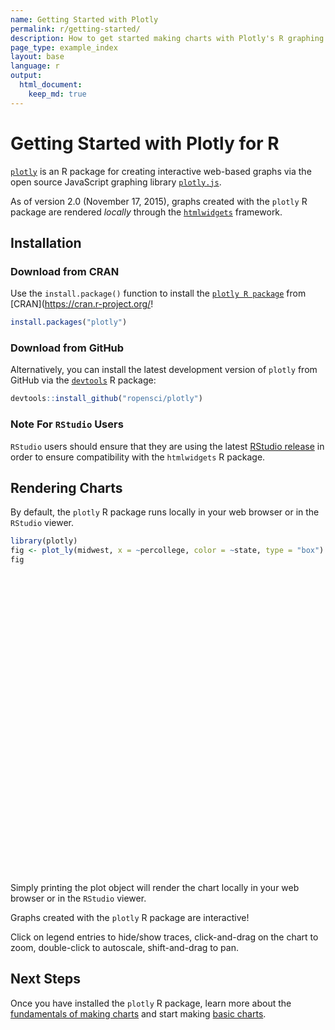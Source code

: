 ```yaml
---
name: Getting Started with Plotly
permalink: r/getting-started/
description: How to get started making charts with Plotly's R graphing library.
page_type: example_index
layout: base
language: r
output:
  html_document:
    keep_md: true
---
```




# Getting Started with Plotly for R

[`plotly`](https://github.com/ropensci/plotly) is an R package for creating interactive web-based graphs via the open source JavaScript graphing library [`plotly.js`](http://plot.ly/javascript).

As of version 2.0 (November 17, 2015), graphs created with the `plotly` R package are rendered *locally* through the [`htmlwidgets`](http://www.htmlwidgets.org/) framework.

## Installation

### Download from CRAN

Use the `install.package()` function to install the [`plotly R package`](https://cran.r-project.org/web/packages/plotly/index.html) from [CRAN](https://cran.r-project.org/!

```r
install.packages("plotly")
```

### Download from GitHub

Alternatively, you can install the latest development version of `plotly` from GitHub via the [`devtools`](https://cran.r-project.org/web/packages/devtools/index.html) R package:

```r
devtools::install_github("ropensci/plotly")
```

### Note For `RStudio` Users

`RStudio` users should ensure that they are using the latest [RStudio release](https://www.rstudio.com/products/rstudio/download/) in order to ensure compatibility with the `htmlwidgets` R package.

## Rendering Charts

By default, the `plotly` R package runs locally in your web browser or in the `RStudio` viewer.


```r
library(plotly)
fig <- plot_ly(midwest, x = ~percollege, color = ~state, type = "box")
fig
```

<div id="htmlwidget-514847f5c11855f68c36" style="width:672px;height:480px;" class="plotly html-widget"></div>
<script type="application/json" data-for="htmlwidget-514847f5c11855f68c36">{"x":{"visdat":{"193d733a14c6":["function () ","plotlyVisDat"]},"cur_data":"193d733a14c6","attrs":{"193d733a14c6":{"x":{},"color":{},"alpha_stroke":1,"sizes":[10,100],"spans":[1,20],"type":"box"}},"layout":{"margin":{"b":40,"l":60,"t":25,"r":10},"xaxis":{"domain":[0,1],"automargin":true,"title":"percollege"},"yaxis":{"domain":[0,1],"automargin":true},"hovermode":"closest","showlegend":true},"source":"A","config":{"showSendToCloud":false},"data":[{"fillcolor":"rgba(102,194,165,0.5)","x":[19.6313918,11.2433076,17.0338194,17.2789539,14.475999,18.9046238,11.9173877,16.1971209,14.1076487,41.2958081,13.567226,15.1108627,13.6830103,15.3874693,25.1750412,28.0181167,16.9858076,14.5978891,32.835928,16.1959601,16.8685259,42.7688669,16.8399327,16.9356446,20.2751964,13.6029941,17.8273561,14.7056662,15.5321976,11.3675214,13.0495464,18.3778784,14.0467657,20.6605223,14.3184422,13.7735504,18.7236334,15.1666829,36.6436653,15.0256035,18.3698955,14.7583093,16.4133528,14.3524363,27.5938834,17.6409622,24.8893485,19.3436365,37.8340529,16.8995267,14.5388128,18.476678,14.5031437,17.9492226,27.9280239,28.0541488,33.8185507,19.8618556,14.0083929,19.6994744,16.4493851,17.5348837,13.5054525,14.034565,18.511502,16.4744211,19.9206186,11.723732,20.7244228,15.7185951,18.7793745,25.838414,13.5622441,22.011857,12.1742809,14.2502659,14.3687708,16.5212794,12.7412789,21.5077402,21.3007289,21.184251,15.4883463,28.9881549,14.6365422,13.0760986,15.9511699,16.8789809,19.8795753,20.0448263,17.8795898,17.0571729,24.7300469,20.4582651,15.9600242,15.6807027,15.9287398,16.5530497,24.7568609,21.0595616,22.652364,22.8052176],"type":"box","orientation":"h","name":"IL","marker":{"color":"rgba(102,194,165,1)","line":{"color":"rgba(102,194,165,1)"}},"line":{"color":"rgba(102,194,165,1)"},"xaxis":"x","yaxis":"y","frame":null},{"fillcolor":"rgba(252,141,98,0.5)","x":[16.1156797,27.3597862,22.8468145,13.4643978,12.9819635,27.8306241,19.8002103,15.4562536,13.2149823,16.8123574,14.1137248,16.045283,8.54375099,13.2391267,15.5742757,13.9213675,15.581854,21.1970145,17.1676628,18.3723425,11.4249881,20.5498928,11.1452991,12.9935988,13.929867,15.50432,15.5381671,14.9522958,42.1311499,20.4899394,13.1074407,24.2200345,13.2576823,20.2298144,16.9731386,13.1423129,14.8558462,12.771798,17.5460903,10.1458975,22.308069,19.9757478,19.2629151,11.1118012,17.6686138,17.1792531,13.1476522,16.401998,26.7446886,17.7775263,13.5396226,14.4075703,37.7422954,16.9252277,14.6798142,12.1746236,12.6387629,10.7029216,9.78827088,11.1649179,14.6129001,11.0422948,13.842852,24.455887,17.2106825,14.1710559,15.734664,12.6200972,13.5281456,12.8463697,24.611669,10.5895865,14.7000195,14.1338236,10.0140252,18.6080204,15.4816696,9.47158524,36.2454446,15.4219389,12.6449852,21.7585174,12.2726866,22.7230118,16.0805162,13.399963,23.8155668,10.8145974,15.5891252,18.5655038,16.5838347,15.809776],"type":"box","orientation":"h","name":"IN","marker":{"color":"rgba(252,141,98,1)","line":{"color":"rgba(252,141,98,1)"}},"line":{"color":"rgba(252,141,98,1)"},"xaxis":"x","yaxis":"y","frame":null},{"fillcolor":"rgba(141,160,203,0.5)","x":[14.1150923,16.2755866,18.0660208,18.9337962,19.039803,11.8278471,14.5760743,17.2519754,18.2258245,21.4208568,23.742011,16.066702,21.4885192,15.8443516,22.6527251,14.6477089,16.9397657,12.0419487,22.8647363,18.7787018,18.912404,20.4206544,26.9787819,26.8725681,20.1454244,11.4331387,21.1730815,30.9753249,16.4441292,16.4684698,24.7650877,14.3082727,36.7600619,15.116835,16.2342399,15.4575777,27.2497358,21.2057826,34.5571857,11.4555097,28.6383762,14.4522145,11.3134379,16.1542355,32.5963872,18.7880617,27.5866359,14.4056678,15.2878703,20.6866911,16.2528217,26.763554,18.5401286,25.0460405,15.084171,35.6088365,13.280021,17.4296096,14.160017,13.4575569,19.0433213,15.6946934,36.9635114,16.9024096,11.6568382,15.9567602,13.6658394,12.9210381,20.0211305,26.9656935,13.8933764,13.363353,19.7081294,17.641192,17.0117257,13.7970398,14.5667198,17.2912268,14.1243101,17.8047443,48.0785102,19.4104036,18.2322106],"type":"box","orientation":"h","name":"MI","marker":{"color":"rgba(141,160,203,1)","line":{"color":"rgba(141,160,203,1)"}},"line":{"color":"rgba(141,160,203,1)"},"xaxis":"x","yaxis":"y","frame":null},{"fillcolor":"rgba(231,138,195,0.5)","x":[8.74173036,17.3660604,17.2669455,13.2435395,29.1494085,16.1764706,14.1576729,11.4336901,24.2252343,11.323289,13.9121748,17.784992,19.6893454,15.7631208,13.0905778,11.6793426,14.258027,25.0853882,13.475094,18.1881619,31.5940573,18.7380268,21.0773874,11.8740898,32.204593,16.4765579,14.9341366,31.6279977,31.956732,13.5143719,29.7883109,24.4504965,16.0309861,10.5537945,15.2589751,12.3112711,12.85435,9.33070866,13.4497842,10.9845318,13.8431503,16.771139,23.6828055,12.2083684,18.1793685,13.3233757,18.8616572,23.5504285,13.3788082,18.1757973,15.0270375,23.7026065,11.677498,14.1000841,19.2777119,10.513927,26.5504804,11.3808463,12.1051405,15.3234543,8.84588804,19.338309,11.4884393,10.1076709,13.0943276,12.4445328,21.8818751,11.233264,15.7080088,16.7975615,14.1156575,16.2824097,13.7772608,15.6221022,17.3762105,18.9896041,24.7331393,15.5998451,13.0834179,16.9825108,15.1100169,7.91325578,24.4193518,19.0096756,18.4454309,14.4987147,29.0951102,13.7107444],"type":"box","orientation":"h","name":"OH","marker":{"color":"rgba(231,138,195,1)","line":{"color":"rgba(231,138,195,1)"}},"line":{"color":"rgba(231,138,195,1)"},"xaxis":"x","yaxis":"y","frame":null},{"fillcolor":"rgba(166,216,84,0.5)","x":[12.4274917,18.3200156,19.425147,25.8228923,26.2931785,17.9412424,13.6760641,19.7803247,18.1533363,13.84631,20.852313,16.599469,43.6264509,15.9254638,22.4883413,20.9940872,26.2870159,29.8544673,15.6035329,20.8318653,13.5699001,21.6803841,19.8751776,17.3050671,20.483251,18.7317293,15.3240741,22.1656323,14.3912738,20.3282422,14.3909586,30.4885126,16.4620371,13.6317946,17.4417943,19.0711481,21.877375,15.4275441,14.0016473,7.33610822,25.3558337,17.3724213,13.4311741,21.9338239,24.8578251,37.4197798,15.7492355,24.464372,18.5920497,24.6343275,15.527175,22.9065131,17.4993368,19.9064402,16.7559769,28.5880867,19.833921,17.9479167,14.8077953,20.8371926,15.0650908,17.5516579,18.9421311,19.2118611,23.1569039,19.0168872,23.3909001,35.3967841,16.5498688,15.064584,24.9955036,21.6663817],"type":"box","orientation":"h","name":"WI","marker":{"color":"rgba(166,216,84,1)","line":{"color":"rgba(166,216,84,1)"}},"line":{"color":"rgba(166,216,84,1)"},"xaxis":"x","yaxis":"y","frame":null}],"highlight":{"on":"plotly_click","persistent":false,"dynamic":false,"selectize":false,"opacityDim":0.2,"selected":{"opacity":1},"debounce":0},"shinyEvents":["plotly_hover","plotly_click","plotly_selected","plotly_relayout","plotly_brushed","plotly_brushing","plotly_clickannotation","plotly_doubleclick","plotly_deselect","plotly_afterplot","plotly_sunburstclick"],"base_url":"https://plot.ly"},"evals":[],"jsHooks":[]}</script>

Simply printing the plot object will render the chart locally in your web browser or in the `RStudio` viewer.

Graphs created with the `plotly` R package are interactive! 

Click on legend entries to hide/show traces, click-and-drag on the chart to zoom, double-click to autoscale, shift-and-drag to pan.

## Next Steps

Once you have installed the `plotly` R package, learn more about the [fundamentals of making charts](https://plot.ly/r/plotly-fundamentals/) and start making [basic charts](https://plot.ly/r/basic-charts/).
